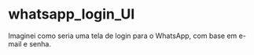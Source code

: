 # whatsapp_login_UI

Imaginei como seria uma tela de login para o WhatsApp, com base em e-mail e senha.
